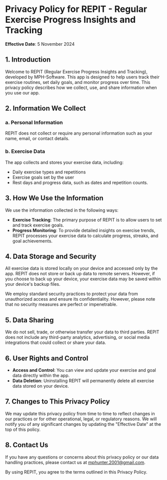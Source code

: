 # Privacy Policy for REPIT - Regular Exercise Progress Insights and Tracking

**Effective Date**: 5 November 2024

## 1. Introduction
Welcome to REPIT (Regular Exercise Progress Insights and Tracking), developed by MPH-Software. This app is designed to help users track their exercise routines, set daily goals, and monitor progress over time. This privacy policy describes how we collect, use, and share information when you use our app.

## 2. Information We Collect
### a. Personal Information
REPIT does not collect or require any personal information such as your name, email, or contact details.

### b. Exercise Data
The app collects and stores your exercise data, including:
- Daily exercise types and repetitions
- Exercise goals set by the user
- Rest days and progress data, such as dates and repetition counts.

## 3. How We Use the Information
We use the information collected in the following ways:
- **Exercise Tracking**: The primary purpose of REPIT is to allow users to set and track exercise goals.
- **Progress Monitoring**: To provide detailed insights on exercise trends, REPIT processes your exercise data to calculate progress, streaks, and goal achievements.

## 4. Data Storage and Security
All exercise data is stored locally on your device and accessed only by the app. REPIT does not store or back up data to remote servers. However, if you choose to back up your device, your exercise data may be saved within your device's backup files.

We employ standard security practices to protect your data from unauthorized access and ensure its confidentiality. However, please note that no security measures are perfect or impenetrable.

## 5. Data Sharing
We do not sell, trade, or otherwise transfer your data to third parties. REPIT does not include any third-party analytics, advertising, or social media integrations that could collect or share your data.

## 6. User Rights and Control
- **Access and Control**: You can view and update your exercise and goal data directly within the app.
- **Data Deletion**: Uninstalling REPIT will permanently delete all exercise data stored on your device.

## 7. Changes to This Privacy Policy
We may update this privacy policy from time to time to reflect changes in our practices or for other operational, legal, or regulatory reasons. We will notify you of any significant changes by updating the "Effective Date" at the top of this policy.

## 8. Contact Us
If you have any questions or concerns about this privacy policy or our data handling practices, please contact us at mphunter.2001@gmail.com.

By using REPIT, you agree to the terms outlined in this Privacy Policy.
